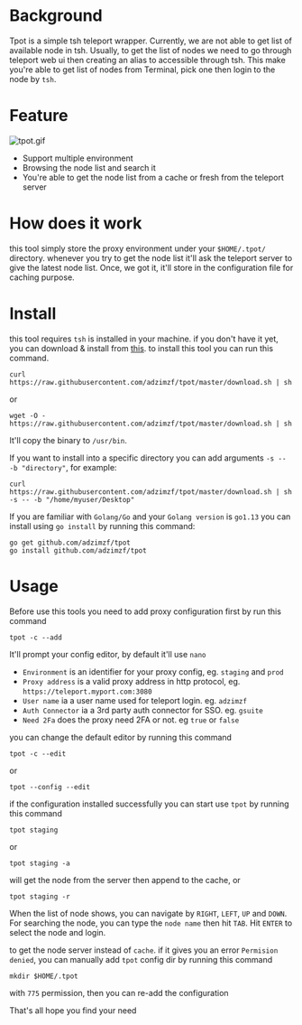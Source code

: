 # Background
Tpot is a simple tsh teleport wrapper. Currently, we are not able to get list of available node in tsh. Usually, to get the
list of nodes we need to go through teleport web ui then creating an alias to accessible through tsh. This make you're able to
get list of nodes from Terminal, pick one then login to the node by `tsh`.

# Feature
![tpot.gif](tpot.gif)
- Support multiple environment
- Browsing the node list and search it
- You're able to get the node list from a cache or fresh from the teleport server

# How does it work
this tool simply store the proxy environment under your `$HOME/.tpot/` directory.
whenever you try to get the node list it'll ask the teleport server to give the latest node list. Once, we got it, it'll store
 in the configuration file for caching purpose.

# Install
this tool requires `tsh` is installed in your machine.
if you don't have it yet, you can download & install from [this](https://gravitational.com/teleport/docs/user-manual/#installing-tsh).
to install this tool you can run this command.
```shell script
curl  https://raw.githubusercontent.com/adzimzf/tpot/master/download.sh | sh
```
or
```shell script
wget -O - https://raw.githubusercontent.com/adzimzf/tpot/master/download.sh | sh
```
It'll copy the binary to `/usr/bin`.

If you want to install into a specific directory you can add arguments `-s -- -b "directory"`, for example:
```shell
curl  https://raw.githubusercontent.com/adzimzf/tpot/master/download.sh | sh -s -- -b "/home/myuser/Desktop" 
```

If you are familiar with `Golang/Go` and your `Golang version` is `go1.13` you can install using `go install` by running this command:
```shell
go get github.com/adzimzf/tpot
go install github.com/adzimzf/tpot
```

# Usage
Before use this tools you need to add proxy configuration first by run this command
```shell script
tpot -c --add
```
It'll prompt your config editor, by default it'll use `nano`
- `Environment` is an identifier for your proxy config, eg. `staging` and `prod`
- `Proxy address` is a valid proxy address in http protocol, eg. `https://teleport.myport.com:3080`
- `User name` ia a user name used for teleport login. eg. `adzimzf`
- `Auth Connector` ia a 3rd party auth connector for SSO. eg. `gsuite`
- `Need 2Fa` does the proxy need 2FA or not. eg `true` or `false`


you can change the default editor by running this command
```shell script
tpot -c --edit
```
or
```shell script
tpot --config --edit
```

if the configuration installed successfully you can start use `tpot` by running this command
```shell script
tpot staging
```
or
```shell script
tpot staging -a
```
will get the node from the server then append to the cache,
or 
```shell script
tpot staging -r
```

When the list of node shows, you can navigate by `RIGHT`, `LEFT`, `UP` and `DOWN`. For searching the node, you can type the `node name` then hit `TAB`.
Hit `ENTER` to select the node and login. 


to get the node server instead of `cache`. if it gives you an error `Permision denied`, you can manually add `tpot` config dir by running this command
```shell script
mkdir $HOME/.tpot
```
with `775` permission, then you can re-add the configuration



That's all hope you find your need

